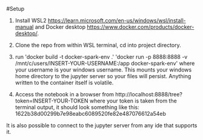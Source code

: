 #Setup
1) Install WSL2 https://learn.microsoft.com/en-us/windows/wsl/install-manual and Docker desktop https://www.docker.com/products/docker-desktop/.

2) Clone the repo from within WSL terminal, cd into project directory.

3) run 'docker build -t docker-spark-env .'
       'docker run -p 8888:8888 -v /mnt/c/users/INSERT-YOUR-USERNAME:/app docker-spark-env' where your username is your windows username. This mounts your windows home directory to the jupyter server so your files will persist. Anything written to the container itself is volatile.

4) Access the notebook in a browser from http://localhost:8888/tree?token=INSERT-YOUR-TOKEN where your token is taken from the terminal output, it should look something like this: 1622b38d00299b7e98eabc6089520fe82e487076612a54eb

It is also possible to connect to the jupyter server from any ide that supports it.
